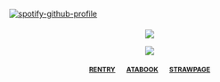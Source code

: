 [![spotify-github-profile](https://spotify-github-profile.kittinanx.com/api/view?uid=amwonvf2avhdwndphxsrhb8g5&cover_image=true&theme=novatorem&show_offline=true&background_color=121212&interchange=false&bar_color=53b14f&bar_color_cover=true)](https://github.com/kittinan/spotify-github-profile)


<h4 align="center">

![](https://komarev.com/ghpvc/?username=Iovefool&color=966fd6&style=plastic&label=☆)


 ![](https://projectpokemon.org/images/normal-sprite/rockruff.gif)
  

<h4 align="center">
  
  <sub>[**RENTRY**](https://rentry.co/astraIfox)⠀⠀ [**ATABOOK**](https://calamity.atabook.org/)⠀⠀ [**STRAWPAGE**](https://euphorial.straw.page/)</sub>



<h4 align="center">
